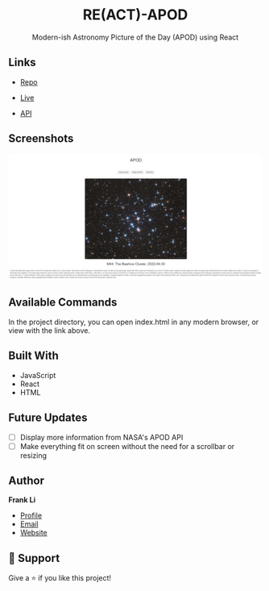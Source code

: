 <h1 align="center">RE(ACT)-APOD</h1>
<p align="center">Modern-ish Astronomy Picture of the Day (APOD) using React</p>

## Links

- [Repo](https://github.com/frankzhaoli/APOD "Re-APOD Repo")

- [Live](<https://frankzhaoli.github.io/> "Live View")

- [API](<https://api.nasa.gov/> "NASA's API")

## Screenshots

![Home Page](/screenshots/1.png "Home Page")

## Available Commands

In the project directory, you can open index.html in any modern browser, or view with the link above.

## Built With

- JavaScript
- React
- HTML

## Future Updates

- [ ] Display more information from NASA's APOD API
- [ ] Make everything fit on screen without the need for a scrollbar or resizing

## Author

**Frank Li**

- [Profile](https://github.com/frankzhaoli "My Github Profile")
- [Email](mailto:zhao.lang.li2@gmail.com?subject=Hi "Hi!")
- [Website](https://www.linkedin.com/in/zhaofrank-li/ "LinkedIn")

## 🤝 Support

Give a ⭐️ if you like this project!